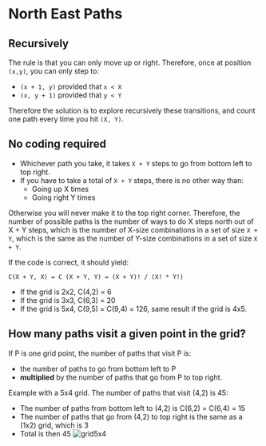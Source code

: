 # North East Paths
## Recursively
The rule is that you can only move up or right. Therefore, once at position `(x,y)`, you can only step to:
- `(x + 1, y)` provided that `x < X`
- `(x, y + 1)` provided that `y < Y`

Therefore the solution is to explore recursively these transitions, and count one path every time you hit `(X, Y)`.

## No coding required
- Whichever path you take, it takes `X + Y` steps to go from bottom left to top right.
- If you have to take a total of `X + Y` steps, there is no other way than:
  - Going up X times
  - Going right Y times

Otherwise you will never make it to the top right corner.
Therefore, the number of possible paths is the number of ways to do X steps north out of X + Y steps,
which is the number of X-size combinations in a set of size `X + Y`, which is the
same as the number of Y-size combinations in a set of size `X + Y`.

If the code is correct, it should yield:
```
C(X + Y, X) = C (X + Y, Y) = (X + Y)! / (X! * Y!)
```

- If the grid is 2x2, C(4,2) = 6
- If the grid is 3x3, C(6,3) = 20
- If the grid is 5x4, C(9,5) = C(9,4) = 126, same result if the grid is 4x5.

## How many paths visit a given point in the grid?
If P is one grid point, the number of paths that visit P is:
- the number of paths to go from bottom left to P
- **multiplied** by the number of paths that go from P to top right.

Example with a 5x4 grid. The number of paths that visit (4,2) is 45:
- The number of paths from bottom left to (4,2) is C(6,2) = C(6,4) = 15
- The number of paths that go from (4,2) to top right is the same as a (1x2) grid, which is 3
- Total is then 45
![grid5x4](https://user-images.githubusercontent.com/13286393/73970838-b7ab2480-48d2-11ea-99c9-1bc15667eedb.png)
